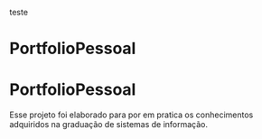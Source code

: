 teste
# PortfolioPessoal
# PortfolioPessoal

Esse projeto foi elaborado para por em pratica os conhecimentos adquiridos na graduação de sistemas de informação.
